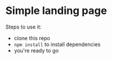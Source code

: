 # Simple landing page

Steps to use it:

* clone this repo
* `npm install` to install dependencies
* you're ready to go

